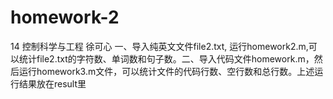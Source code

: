 # homework-2
14 控制科学与工程 徐可心 一、导入纯英文文件file2.txt, 运行homework2.m,可以统计file2.txt的字符数、单词数和句子数。二、导入代码文件homework.m，然后运行homework3.m文件，可以统计文件的代码行数、空行数和总行数。上述运行结果放在result里

